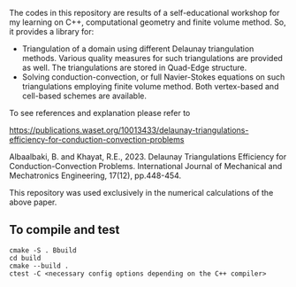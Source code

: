 The codes in this repository are results of a self-educational workshop for my learning on 
C++, computational geometry and finite volume method. So, it provides a library for: 
-  Triangulation of a domain using different Delaunay triangulation methods. Various quality measures for such triangulations are provided as well. The triangulations are stored in Quad-Edge structure.
-  Solving conduction-convection, or full Navier-Stokes equations on such triangulations employing finite volume method. Both vertex-based and cell-based schemes are available. 

To see references and explanation please refer to 

https://publications.waset.org/10013433/delaunay-triangulations-efficiency-for-conduction-convection-problems

Albaalbaki, B. and Khayat, R.E., 2023. Delaunay Triangulations Efficiency for Conduction-Convection Problems. International Journal of Mechanical and Mechatronics Engineering, 17(12), pp.448-454.

This repository was used exclusively in the numerical calculations of the above paper.

## To compile and test
    cmake -S . Bbuild
    cd build
    cmake --build .
    ctest -C <necessary config options depending on the C++ compiler>

